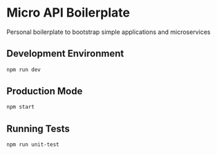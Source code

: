 # Micro API Boilerplate
Personal boilerplate to bootstrap simple applications and microservices

## Development Environment 

```bash
npm run dev
```

## Production Mode

```bash
npm start
```

## Running Tests

```bash
npm run unit-test
```
